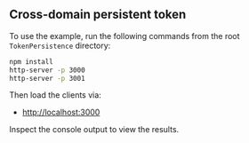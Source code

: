 ## Cross-domain persistent token

To use the example, run the following commands from the root `TokenPersistence`
directory:

``` bash
npm install
http-server -p 3000
http-server -p 3001
```

Then load the clients via:
* [http://localhost:3000](http://localhost:3000)

Inspect the console output to view the results.
